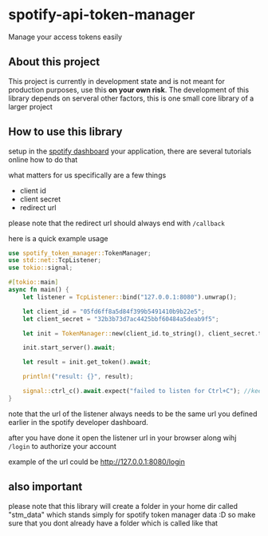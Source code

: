 # spotify-api-token-manager
Manage your access tokens easily

## About this project
This project is currently in development state and is not meant for production purposes, use this **on your own risk**.
The development of this library depends on serveral other factors, this is one small core library of a larger project

## How to use this library

setup in the [spotify dashboard](https://developer.spotify.com/dashboard) your application, there are several tutorials online how to do that

what matters for us specifically are a few things

- client id
- client secret
- redirect url

please note that the redirect url should always end with `/callback`

here is a quick example usage

```rs
use spotify_token_manager::TokenManager;
use std::net::TcpListener;
use tokio::signal;

#[tokio::main]
async fn main() {
    let listener = TcpListener::bind("127.0.0.1:8080").unwrap();

    let client_id = "05fd6ff8a5d84f399b5491410b9b22e5";
    let client_secret = "32b3b73d7ac4425bbf60484a5deab9f5";

    let init = TokenManager::new(client_id.to_string(), client_secret.to_string(), listener);

    init.start_server().await;

    let result = init.get_token().await;

    println!("result: {}", result);

    signal::ctrl_c().await.expect("failed to listen for Ctrl+C"); //keep the the thread alive, if you dont keep the thread alive unexpected issues will occur. 
}
```
note that the url of the listener always needs to be the same url you defined earlier in the spotify developer dashboard.

after you have done it open the listener url in your browser along wihj `/login` to authorize your account

example of the url could be http://127.0.0.1:8080/login

## also important
please note that this library will create a folder in your home dir called "stm_data" which stands simply for spotify token manager data :D
so make sure that you dont already have a folder which is called like that
    
